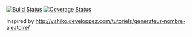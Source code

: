 [![Build Status](https://travis-ci.org/Supacoco/randoom.svg?branch=master)](https://travis-ci.org/Supacoco/randoom)
[![Coverage Status](https://coveralls.io/repos/github/Supacoco/randoom/badge.svg?branch=master)](https://coveralls.io/github/Supacoco/randoom?branch=master)

Inspired by http://yahiko.developpez.com/tutoriels/generateur-nombre-aleatoire/

